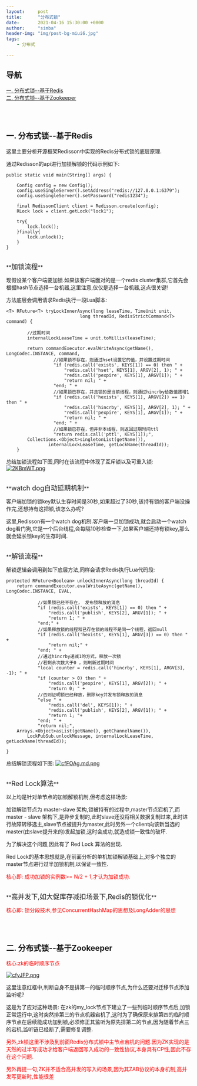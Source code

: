 ```yaml
---
layout:     post
title:      "分布式锁"
date:       2021-04-16 15:30:00 +0800
author:     "simba"
header-img: "img/post-bg-miui6.jpg"
tags:
    - 分布式

---
```








## 导航
[一. 分布式锁--基于Redis](#jump1)
<br>
[二. 分布式锁--基于Zookeeper](#jump2)
<br>













<br><br>
## <span id="jump1">一. 分布式锁--基于Redis</span>

这里主要分析开源框架Redisson中实现的Redis分布式锁的底层原理.<br>

通过Redisson的api进行加锁解锁的代码示例如下:
```
public static void main(String[] args) {

    Config config = new Config();
    config.useSingleServer().setAddress("redis://127.0.0.1:6379");
    config.useSingleServer().setPassword("redis1234");
    
    final RedissonClient client = Redisson.create(config);  
    RLock lock = client.getLock("lock1");
    
    try{
        lock.lock();
    }finally{
        lock.unlock();
    }
}
```


<br>
**<font size="4">加锁流程</font>** <br>

现假设某个客户端要加锁.如果该客户端面对的是一个redis cluster集群,它首先会根据hash节点选择一台机器,这里注意,仅仅是选择一台机器,这点很关键!<br>

方法底层会调用请求Redis执行一段Lua脚本:
```
<T> RFuture<T> tryLockInnerAsync(long leaseTime, TimeUnit unit,     
                            long threadId, RedisStrictCommand<T> command) {

        //过期时间
        internalLockLeaseTime = unit.toMillis(leaseTime);

        return commandExecutor.evalWriteAsync(getName(), LongCodec.INSTANCE, command,
                  //如果锁不存在，则通过hset设置它的值，并设置过期时间
                  "if (redis.call('exists', KEYS[1]) == 0) then " +
                      "redis.call('hset', KEYS[1], ARGV[2], 1); " +
                      "redis.call('pexpire', KEYS[1], ARGV[1]); " +
                      "return nil; " +
                  "end; " +
                  //如果锁已存在，并且锁的是当前线程，则通过hincrby给数值递增1
                  "if (redis.call('hexists', KEYS[1], ARGV[2]) == 1) then " +
                      "redis.call('hincrby', KEYS[1], ARGV[2], 1); " +
                      "redis.call('pexpire', KEYS[1], ARGV[1]); " +
                      "return nil; " +
                  "end; " +
                  //如果锁已存在，但并非本线程，则返回过期时间ttl
                  "return redis.call('pttl', KEYS[1]);",
        Collections.<Object>singletonList(getName()), 
                internalLockLeaseTime, getLockName(threadId));
    }
```

总结加锁流程如下图,同时在该流程中体现了互斥锁以及可重入锁:
[![2KBmWT.png](https://z3.ax1x.com/2021/06/01/2KBmWT.png)](https://imgtu.com/i/2KBmWT)


<br>
**<font size="4">watch dog自动延期机制</font>** <br>

客户端加锁的锁key默认生存时间是30秒,如果超过了30秒,该持有锁的客户端没操作完,还想持有这把锁,该怎么办呢?<br>

这里,Redisson有一个watch dog机制.客户端一旦加锁成功,就会启动一个watch dog看门狗,它是一个后台线程,会每隔10秒检查一下,如果客户端还持有锁key,那么就会延长锁key的生存时间.<br>


<br>
**<font size="4">解锁流程</font>** <br>

解锁逻辑会调用到如下底层方法,同样会请求Redis执行Lua代码段:
```
protected RFuture<Boolean> unlockInnerAsync(long threadId) {
    return commandExecutor.evalWriteAsync(getName(), LongCodec.INSTANCE, EVAL,
    
            //如果锁已经不存在， 发布锁释放的消息
            "if (redis.call('exists', KEYS[1]) == 0) then " +
                "redis.call('publish', KEYS[2], ARGV[1]); " +
                "return 1; " +
            "end;" +
            //如果释放锁的线程和已存在锁的线程不是同一个线程，返回null
            "if (redis.call('hexists', KEYS[1], ARGV[3]) == 0) then " +
                "return nil;" +
            "end; " +
            //通过hincrby递减1的方式，释放一次锁
            //若剩余次数大于0 ，则刷新过期时间
            "local counter = redis.call('hincrby', KEYS[1], ARGV[3], -1); " +
            "if (counter > 0) then " +
                "redis.call('pexpire', KEYS[1], ARGV[2]); " +
                "return 0; " +
            //否则证明锁已经释放，删除key并发布锁释放的消息
            "else " +
                "redis.call('del', KEYS[1]); " +
                "redis.call('publish', KEYS[2], ARGV[1]); " +
                "return 1; "+
            "end; " +
            "return nil;",
    Arrays.<Object>asList(getName(), getChannelName()), 
        LockPubSub.unlockMessage, internalLockLeaseTime, getLockName(threadId));

}
```

总结解锁流程如下图:
[![cfFOAg.md.png](https://z3.ax1x.com/2021/04/16/cfFOAg.md.png)](https://imgtu.com/i/cfFOAg)


<br>
**<font size="4">Red Lock算法</font>** <br>

以上均是针对单节点的加锁解锁机制,但考虑这样场景:<br>

加锁解锁节点为 master-slave 架构,锁被持有的过程中,master节点宕机了,而 master - slave 架构下,是异步复制的,此时slave还没将相关数据复制过来,此时进行故障转移选主,slave节点被提升为master,此时另外一个client向该新当选的master(由slave提升来的)发起加锁,这时会成功,就造成锁一致性的破坏.<br>

为了解决这个问题,因此有了 Red Lock 算法的出现.<br>

Red Lock的基本思想就是,在前面分析的单机加锁解锁基础上,对多个独立的master节点进行过半加锁机制,以保证一致性.<br>

<font color="red">核心即: 成功加锁的实例数>= N/2 + 1,才认为加锁成功.</font>


<br>
**<font size="4">高并发下,如大促库存减扣场景下,Redis的锁优化</font>** <br>

<font color="red">核心即: 锁分段技术,参见ConcurrentHashMap的思想及LongAdder的思想</font>



<br><br>
## <span id="jump2">二. 分布式锁--基于Zookeeper</span>

<font color="red">核心:zk的临时顺序节点</font> <br>

[![cfyJFP.png](https://z3.ax1x.com/2021/04/16/cfyJFP.png)](https://imgtu.com/i/cfyJFP)

这里注意红框中,判断自身不是排第一的临时顺序节点,为什么还要对迁移节点添加监听呢?<br>

这是为了应对这种场景: 在zk的my_lock节点下建立了一些列临时顺序节点后,加锁正常运行中,这时突然排第三的节点机器宕机了,这时为了确保原来排第四的临时顺序节点在后续能成功加到锁,必须修正其监听为原先排第二的节点,因为随着节点三的宕机,监听链已经断了,需要修复调整.<br>

<font color="red">另外,zk锁这里不涉及到前面Redis分布式锁中主节点宕机的问题.因为ZK实现的是天然的过半写成功才给客户端返回写入成功的一致性协议,本身具有CP性,因此不存在这个问题.</font> <br>

<font color="red">另外再提一句,ZK并不适合高并发的写入的场景,因为其ZAB协议的本身机制,高并发写更新时,性能很差</font> <br>

